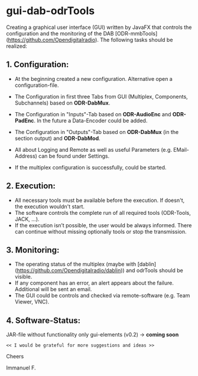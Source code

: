 # gui-dab-odrTools

Creating a graphical user interface (GUI) written by JavaFX that controls the configuration and the monitoring of the DAB [ODR-mmbTools] (https://github.com/Opendigitalradio). The following tasks should be realized:

## 1. Configuration:
* At the beginning created a new configuration. Alternative open a configuration-file. 
* The Configuration in first three Tabs from GUI (Multiplex, Components, Subchannels) based on **ODR-DabMux**. 
* The Configuration in "Inputs"-Tab based on **ODR-AudioEnc** and **ODR-PadEnc**. In the future a Data-Encoder could be added. 
* The Configuration in "Outputs"-Tab based on **ODR-DabMux** (in the section output) and **ODR-DabMod**.
* All about Logging and Remote as well as useful Parameters (e.g. EMail-Address) can be found under Settings. 

* If the multiplex configuration is successfully, could be started.

## 2. Execution:
* All necessary tools must be available before the execution. If doesn't, the execution wouldn't start.
* The software controls the complete run of all required tools (ODR-Tools, JACK, ...).
* If the execution isn’t possible, the user would be always informed. There can continue without missing optionally tools or stop the transmission.

## 3. Monitoring:
* The operating status of the multiplex (maybe with [dablin] (https://github.com/Opendigitalradio/dablin)) and odrTools should be visible.
* If any component has an error, an alert appears about the failure. Additional will be sent an email.
* The GUI could be controls and checked via remote-software (e.g. Team Viewer, VNC).

## 4. Software-Status:
JAR-file without functionality only gui-elements (v0.2) -> **coming soon**
    
    << I would be grateful for more suggestions and ideas >>
 
Cheers 

Immanuel F.
